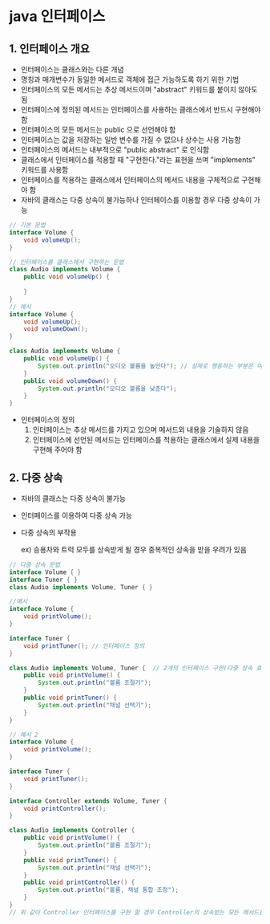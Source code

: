 # java 인터페이스

## 1. 인터페이스 개요

- 인터페이스는 클래스와는 다른 개념
- 명칭과 매개변수가 동일한 메서드로 객체에 접근 가능하도록 하기 위한 기법
- 인터페이스의 모든 메서드는 추상 메서드이며 "abstract" 키워드를 붙이지 않아도 됨
- 인터페이스에 정의된 메서드는 인터페이스를 사용하는 클래스에서 반드시 구현해야 함
- 인터페이스의 모든 메서드는 public 으로 선언해야 함
- 인터페이스는 값을 저장하는 일반 변수를 가질 수 없으나 상수는 사용 가능함
- 인터페이스의 메서드는 내부적으로 "public abstract" 로 인식함
- 클래스에서 인터페이스를 적용할 때 "구현한다."라는 표현을 쓰며 "implements" 키워드를 사용함
- 인터페이스를 적용하는 클래스에서 인터페이스의 메서드 내용을 구체적으로 구현해야 함
- 자바의 클래스는 다중 상속이 불가능하나 인터페이스를 이용할 경우 다중 상속이 가능

```java
// 기본 문법
interface Volume {
	void volumeUp();
}

// 인터페이스를 클래스에서 구현하는 문법
class Audio implements Volume {
    public void volumeUp() {
        
    }
}
// 예시
interface Volume {
    void volumeUp();
    void volumeDown();
}

class Audio implements Volume {
    public void volumeUp() {
        System.out.println("오디오 볼륨을 높인다"); // 실제로 행동하는 부분은 여기에 작성
    }
    public void volumeDown() {
        System.out.println("오디오 볼륨을 낮춘다");
    }
}

```

- 인터페이스의 정의
  1. 인터페이스는 추상 메서드를 가지고 있으며 메서드외 내용을 기술하지 않음
  2. 인터페이스에 선언된 메서드는 인터페이스를 적용하는 클래스에서 실제 내용을 구현해 주어야 함

## 2. 다중 상속

- 자바의 클래스는 다중 상속이 불가능

- 인터페이스를 이용하여 다중 상속 가능

- 다중 상속의 부작용

  ex) 승용차와 트럭 모두를 상속받게 될 경우 중복적인 상속을 받을 우려가 있음

```java
// 다중 상속 문법
interface Volume { }
interface Tuner { }
class Audio implements Volume, Tuner { }
```

```java
//예시
interface Volume {
    void printVolume();
}

interface Tuner {
    void printTuner(); // 인터페이스 정의
}

class Audio implements Volume, Tuner {  // 2개의 인터페이스 구현(다중 상속 효과)
    public void printVolume() {
        System.out.println("볼륨 조절기");
    }
    public void printTuner() {
        System.out.println("채널 선택기");
    }
}
```

```java
// 예시 2
interface Volume {
    void printVolume();
}

interface Tuner {
    void printTuner();
}

interface Controller extends Volume, Tuner {
    void printController();
}

class Audio implements Controller { 
    public void printVolume() {
        System.out.println("볼륨 조절기");
    }
    public void printTuner() {
        System.out.println("채널 선택기");
    }
    public void printController() {
        System.out.println("볼륨, 채널 통합 조정");
    }
}
// 위 같이 Controller 인터페이스를 구현 할 경우 Controller의 상속받는 모든 메서드를 구현 해주어야 함
```

